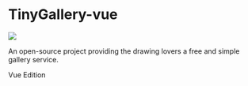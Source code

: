 # TinyGallery-vue

![](/src/assets/TinyGallery_Logo.png)

An open-source project providing the drawing lovers a free and simple gallery service.

Vue Edition

